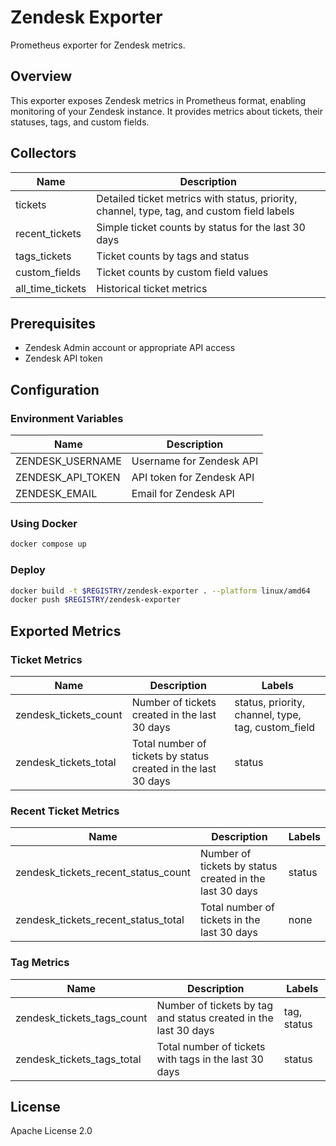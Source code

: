 # Zendesk Exporter

Prometheus exporter for Zendesk metrics.

## Overview

This exporter exposes Zendesk metrics in Prometheus format, enabling monitoring of your Zendesk instance. It provides metrics about tickets, their statuses, tags, and custom fields.

## Collectors

Name | Description
---------|-------------
tickets | Detailed ticket metrics with status, priority, channel, type, tag, and custom field labels
recent_tickets | Simple ticket counts by status for the last 30 days
tags_tickets | Ticket counts by tags and status
custom_fields | Ticket counts by custom field values
all_time_tickets | Historical ticket metrics

## Prerequisites

- Zendesk Admin account or appropriate API access
- Zendesk API token

## Configuration

### Environment Variables

Name | Description
---------|-------------
ZENDESK_USERNAME | Username for Zendesk API
ZENDESK_API_TOKEN | API token for Zendesk API
ZENDESK_EMAIL | Email for Zendesk API

### Using Docker

```bash
docker compose up
```

### Deploy

```bash
docker build -t $REGISTRY/zendesk-exporter . --platform linux/amd64
docker push $REGISTRY/zendesk-exporter
```

## Exported Metrics

### Ticket Metrics

Name | Description | Labels
---------|-------------|--------
zendesk_tickets_count | Number of tickets created in the last 30 days | status, priority, channel, type, tag, custom_field
zendesk_tickets_total | Total number of tickets by status created in the last 30 days | status

### Recent Ticket Metrics

Name | Description | Labels
---------|-------------|--------
zendesk_tickets_recent_status_count | Number of tickets by status created in the last 30 days | status
zendesk_tickets_recent_status_total | Total number of tickets in the last 30 days | none

### Tag Metrics

Name | Description | Labels
---------|-------------|--------
zendesk_tickets_tags_count | Number of tickets by tag and status created in the last 30 days | tag, status
zendesk_tickets_tags_total | Total number of tickets with tags in the last 30 days | status

## License

Apache License 2.0